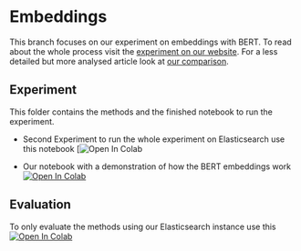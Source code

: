 # Embeddings

This branch focuses on our experiment on embeddings with BERT. To read about the whole process visit the [experiment on our website](https://pragmalingu.de/docs/experiments/experiment2). For a less detailed but more analysed article look at [our comparison](https://pragmalingu.de/docs/comparisons/embeddings).

## Experiment

This folder contains the methods and the finished notebook to run the experiment.

* Second Experiment to run the whole experiment on Elasticsearch use this notebook [![Open In Colab](https://colab.research.google.com/github/pragmalingu/experiments/blob/master/01_Stemming/Experiment/Second_Experiment_BERT_Embeddings.ipynb
)

* Our notebook with a demonstration of how the BERT embeddings work [![Open In Colab](https://colab.research.google.com/assets/colab-badge.svg)](https://colab.research.google.com/github/pragmalingu/experiments/blob/02_BERT/Evaluation/Comparison_BERT_vs_Standard_Search.ipynb)

## Evaluation

To only evaluate the methods using our Elasticsearch instance use this [![Open In Colab](https://colab.research.google.com/assets/colab-badge.svg)](https://colab.research.google.com/github/pragmalingu/experiments/blob/02_BERT/Comparison_BERT_vs_Standard_Search.ipynb)
